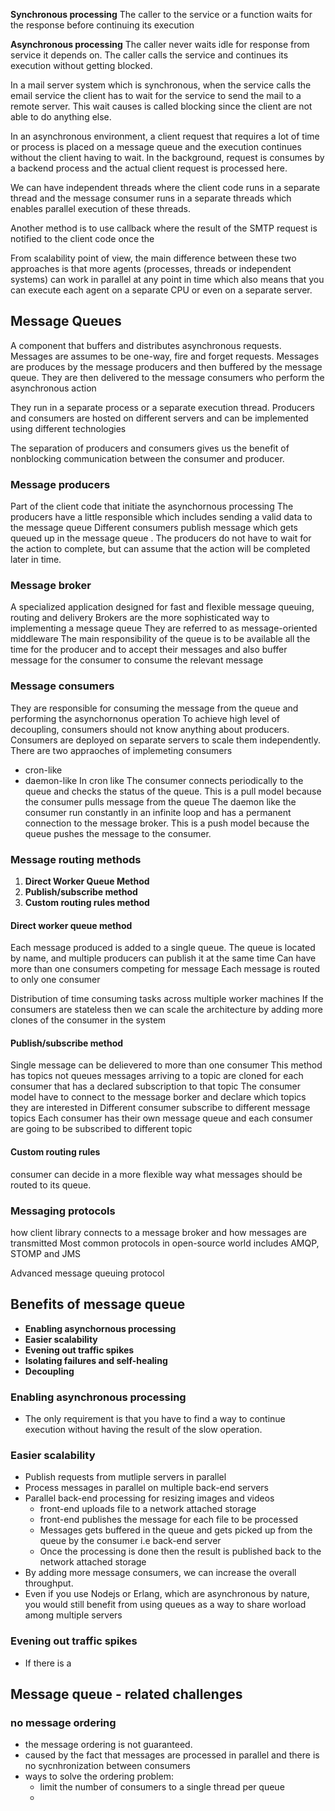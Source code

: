 **Synchronous processing**
The caller to the service or a function waits for the response before continuing its execution 

**Asynchronous processing** 
The caller never waits idle for response from service it depends on. The caller calls the service and continues its execution without getting blocked.


In a mail server system which is synchronous, when the service calls the email service the client has to wait for the service to send the mail to a remote server. This wait causes is called blocking since the client are not able to do anything else. 

In an asynchronous environment, a client request that requires a lot of time or process is placed on a message queue and the execution continues without the client having to wait. In the background, request is consumes by a backend process and the actual client request is processed here. 

We can have independent threads where the client code runs in a separate thread and the message consumer runs in a separate threads which enables parallel execution of these threads. 

Another method is to use callback where the result of the SMTP request is notified to the client code once the 

From scalability point of view, the main difference between these two approaches is that more agents (processes, threads or independent systems) can work in parallel at any point in time which also means that you can execute each agent on a separate CPU or even on a separate server.

## Message Queues
A component that buffers and distributes asynchronous requests. 
Messages are assumes to be one-way, fire and forget requests. 
Messages are produces by the message producers and then buffered by the message queue. 
They are then delivered to the message consumers who perform the asynchronous action 

They run in a separate process or a separate execution thread. 
Producers and consumers are hosted on different servers and can be implemented using different technologies 

The separation of producers and consumers gives us the benefit of nonblocking communication between the consumer and producer. 

### Message producers 
Part of the client code that initiate the asynchornous processing 
The producers have a little responsible which includes sending a valid data to the message queue 
Different consumers publish message which gets queued up in the message queue .
The producers do not have to wait for the action to complete, but can assume that the action will be completed later in time. 


### Message broker 
A specialized application designed for fast and flexible message queuing, routing and delivery
Brokers are the more sophisticated way to implementing a message queue 
They are referred to as message-oriented middleware 
The main responsibility of the queue is to be available all the time for the producer and to accept their messages and also buffer message for the consumer to consume the relevant message 

### Message consumers 
They are responsible for consuming the message from the queue and performing the asynchornonus operation 
To achieve high level of decoupling, consumers should not know anything about producers. 
Consumers are deployed on separate servers to scale them independently. There are two appraoches of implemeting consumers
- cron-like 
- daemon-like 
In cron like The consumer connects periodically to the queue and checks the status of the queue. This is a pull model because the consumer pulls message from the queue 
The daemon like the consumer run constantly in an infinite loop and has a permanent connection to the message broker. This is a push model because the queue pushes the message to the consumer.

### Message routing methods 
1. **Direct Worker Queue Method** 
2. **Publish/subscribe method**
3. **Custom routing rules method** 

#### Direct worker queue method 
Each message produced is added to a single queue. 
The queue is located by name, and multiple producers can publish it at the same time
Can have more than one consumers competing for message 
Each message is routed to only one consumer 

Distribution of time consuming tasks across multiple worker machines 
If the consumers are stateless then we can scale the architecture by adding more clones of the consumer in the system 

#### Publish/subscribe method 
Single message can be delievered to more than one consumer 
This method has topics not queues 
messages arriving to a topic are cloned for each consumer that has a declared subscription to that topic
The consumer model have to connect to the message borker and declare which topics they are interested in 
Different consumer subscribe to different message topics 
Each consumer has their own message queue and each consumer are going to be subscribed to different topic

#### Custom routing rules 
consumer can decide in a more flexible way what messages should be routed to its queue. 

### Messaging protocols 
how client library connects to a message broker and how messages are transmitted 
Most common protocols in open-source world includes AMQP, STOMP and JMS

Advanced message queuing protocol 


## Benefits of message queue
- **Enabling asynchornous processing**
- **Easier scalability** 
- **Evening out traffic spikes** 
- **Isolating failures and self-healing**
- **Decoupling**
### Enabling asynchronous processing 
- The only requirement is that you have to find a way to continue execution without having the result of the slow operation. 

### Easier scalability 
- Publish requests from mutliple servers in parallel
- Process messages in parallel on multiple back-end servers 
- Parallel back-end processing for resizing images and videos 
	- front-end uploads file to a network attached storage
	- front-end publishes the message for each file to be processed 
	- Messages gets buffered in the queue and gets picked up from the queue by the consumer i.e back-end server 
	- Once the processing is done then the result is published back to the network attached storage 
- By adding more message consumers, we can increase the overall throughput.
- Even if you use Nodejs or Erlang, which are asynchronous by nature, you would still benefit from using queues as a way to share worload among multiple servers 

### Evening out traffic spikes 
- If there is a 


## Message queue - related challenges 
### no message ordering 
- the message ordering is not guaranteed. 
- caused by the fact that messages are processed in parallel and there is no sycnhronization between consumers 
- ways to solve the ordering problem:
	- limit the number of consumers to a single thread per queue 
	- 